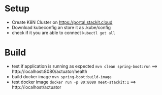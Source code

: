 # Setup

* Create K8N Cluster on https://portal.stackit.cloud
* Download kubeconfig an store it as .kube/config
* check if it you are able to connect `kubectl get all`

# Build

* test if application is running as expected `mvn clean spring-boot:run` ==> http://localhost:8080/actuator/health
* build docker image `mvn spring-boot:build-image`
* test docker image `docker run -p 80:8080 meet-stackit:1` ==> http://localhost/actuator








